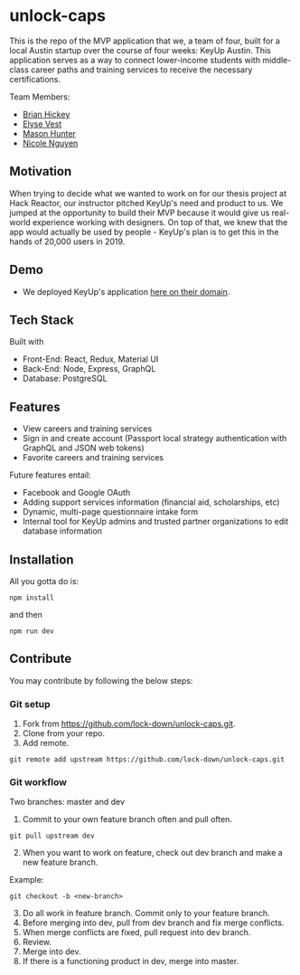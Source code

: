 # unlock-caps
This is the repo of the MVP application that we, a team of four, built for a local Austin startup over the course of four weeks: KeyUp Austin.
This application serves as a way to connect lower-income students with middle-class career paths and training services to receive
the necessary certifications.

Team Members:
- [Brian Hickey](https://github.com/bphicke)
- [Elyse Vest](https://github.com/evest90)
- [Mason Hunter](https://github.com/Hunterist12)
- [Nicole Nguyen](https://github.com/nicole-nguyen1)

## Motivation
When trying to decide what we wanted to work on for our thesis project at Hack Reactor, our instructor pitched KeyUp's need and product
to us. We jumped at the opportunity to build their MVP because it would give us real-world experience working with designers. On top of that,
we knew that the app would actually be used by people - KeyUp's plan is to get this in the hands of 20,000 users in 2019.

## Demo
- We deployed KeyUp's application [here on their domain](http://keyup.services).

## Tech Stack
Built with
- Front-End: React, Redux, Material UI
- Back-End: Node, Express, GraphQL
- Database: PostgreSQL

## Features
- View careers and training services
- Sign in and create account (Passport local strategy authentication with GraphQL and JSON web tokens)
- Favorite careers and training services

Future features entail:
- Facebook and Google OAuth
- Adding support services information (financial aid, scholarships, etc)
- Dynamic, multi-page questionnaire intake form
- Internal tool for KeyUp admins and trusted partner organizations to edit database information

## Installation
All you gotta do is: 
```
npm install
```
and then
```
npm run dev
```

## Contribute

You may contribute by following the below steps:

### Git setup
1. Fork from https://github.com/lock-down/unlock-caps.git.
2. Clone from your repo.
3. Add remote.

```
git remote add upstream https://github.com/lock-down/unlock-caps.git
```

### Git workflow
Two branches: master and dev

1. Commit to your own feature branch often and pull often.
```
git pull upstream dev
```

2. When you want to work on feature, check out dev branch and make a new feature branch.

Example:
```
git checkout -b <new-branch>
```

3. Do all work in feature branch. Commit only to your feature branch.
4. Before merging into dev, pull from dev branch and fix merge conflicts.
5. When merge conflicts are fixed, pull request into dev branch. 
6. Review.
7. Merge into dev.
8. If there is a functioning product in dev, merge into master. 
